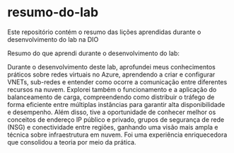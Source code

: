 # resumo-do-lab
Este repositório contém o resumo das lições aprendidas durante o desenvolvimento do lab na DIO

Resumo do que aprendi durante o desenvolvimento do lab:

Durante o desenvolvimento deste lab, aprofundei meus conhecimentos práticos sobre redes virtuais no Azure, aprendendo a criar e configurar VNETs, sub-redes e entender como ocorre a comunicação entre diferentes recursos na nuvem. Explorei também o funcionamento e a aplicação do balanceamento de carga, compreendendo como distribuir o tráfego de forma eficiente entre múltiplas instâncias para garantir alta disponibilidade e desempenho. Além disso, tive a oportunidade de conhecer melhor os conceitos de endereço IP público e privado, grupos de segurança de rede (NSG) e conectividade entre regiões, ganhando uma visão mais ampla e técnica sobre infraestrutura em nuvem. Foi uma experiência enriquecedora que consolidou a teoria por meio da prática.
